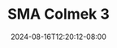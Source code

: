 --- 
title: "SMA Colmek 3"
description: "  bokeh SMA Colmek 3   video full new"
date: 2024-08-16T12:20:12-08:00
file_code: "p5fr8o3mj74v"
draft: false
cover: "3dxadx9eidcfflcm.jpg"
tags: ["SMA", "Colmek", "bokep-indo", "bokep-viral", "bokep-ig"]
length: 156
fld_id: "1482543"
foldername: "ADIN"
categories: ["ADIN"]
views: 0
---